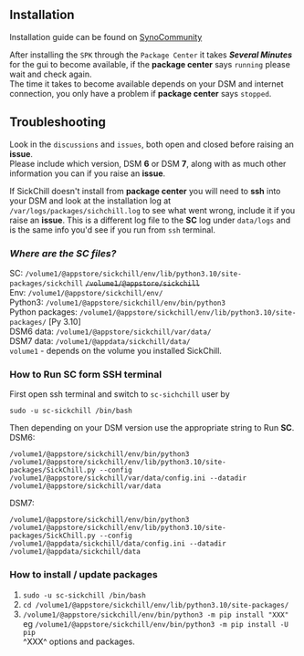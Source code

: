 ## Installation

Installation guide can be found on [SynoCommunity](https://synocommunity.com)

After installing the `SPK` through the `Package Center` it takes **_Several Minutes_** for the gui to become available, if the **package center** says `running` please wait and check again.   
The time it takes to become available depends on your DSM and internet connection, you only have a problem if **package center** says `stopped`.

## Troubleshooting

Look in the `discussions` and `issues`, both open and closed before raising an **issue**.  
Please include which version, DSM **6** or DSM **7**, along with as much other information you can if you raise an **issue**.

If SickChill doesn't install from **package center** you will need to **ssh** into your DSM and look at the installation log at `/var/logs/packages/sichchill.log` to see what went wrong, include it if you raise an **issue**. This is a different log file to the **SC** log under `data/logs` and is the same info you'd see if you run from `ssh` terminal.

### _Where are the **SC** files?_

SC: `/volume1/@appstore/sickchill/env/lib/python3.10/site-packages/sickchill`  ~~`/volume1/@appstore/sickchill`~~    
Env: `/volume1/@appstore/sickchill/env/`  
Python3: `/volume1/@appstore/sickchill/env/bin/python3`  
Python packages: `/volume1/@appstore/sickchill/env/lib/python3.10/site-packages/` [Py 3.10]  
DSM6 data: `/volume1/@appstore/sickchill/var/data/`  
DSM7 data: `/volume1/@appdata/sickchill/data/`  
`volume1` - depends on the volume you installed SickChill.

### How to Run **SC** form SSH terminal

First open ssh terminal and switch to `sc-sichchill` user by

    sudo -u sc-sickchill /bin/bash

Then depending on your DSM version use the appropriate string to Run **SC**.  
DSM6:

    /volume1/@appstore/sickchill/env/bin/python3 /volume1/@appstore/sickchill/env/lib/python3.10/site-packages/SickChill.py --config /volume1/@appstore/sickchill/var/data/config.ini --datadir /volume1/@appstore/sickchill/var/data

DSM7:

    /volume1/@appstore/sickchill/env/bin/python3 /volume1/@appstore/sickchill/env/lib/python3.10/site-packages/SickChill.py --config /volume1/@appdata/sickchill/data/config.ini --datadir /volume1/@appdata/sickchill/data

### How to install / update packages

1.  `sudo -u sc-sickchill /bin/bash`
2.  `cd /volume1/@appstore/sickchill/env/lib/python3.10/site-packages/`
3.  `/volume1/@appstore/sickchill/env/bin/python3 -m pip install "XXX"`  
    eg `/volume1/@appstore/sickchill/env/bin/python3 -m pip install -U pip`  
    ^XXX^ options and packages.
